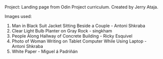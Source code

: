 Project: Landing page from Odin Project curriculum. Created by Jerry Ataja.

Images used:

1. Man in Black Suit Jacket Sitting Beside a Couple - Antoni Shkraba
2. Clear Light Bulb Planter on Gray Rock - singkham
3. People Along Hallway of Concrete Building - Ricky Esquivel
4. Photo of Woman Writing on Tablet Computer While Using Laptop - Antoni Shkraba
5. White Paper - Miguel á Padriñán